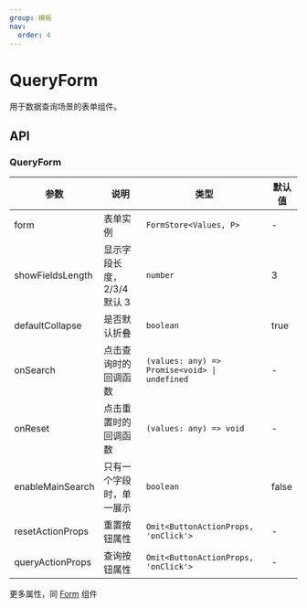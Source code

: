```yaml
---
group: 模板
nav:
  order: 4
---
```


# QueryForm

用于数据查询场景的表单组件。

<code src="./queryform.tsx" ></code>
<code src="./queryform-collapse.tsx" ></code>
<code src="./queryform-single.tsx" ></code>

## API

### QueryForm

| 参数             | 说明                       | 类型                                          | 默认值 |
| ---------------- | -------------------------- | --------------------------------------------- | ------ |
| form             | 表单实例                   | `FormStore<Values, P>`                        | -      |
| showFieldsLength | 显示字段长度，2/3/4 默认 3 | `number`                                      | 3      |
| defaultCollapse  | 是否默认折叠               | `boolean`                                     | true   |
| onSearch         | 点击查询时的回调函数       | `(values: any) => Promise<void> \| undefined` | -      |
| onReset          | 点击重置时的回调函数       | `(values: any) => void`                       | -      |
| enableMainSearch | 只有一个字段时，单一展示   | `boolean`                                     | false  |
| resetActionProps | 重置按钮属性               | `Omit<ButtonActionProps, 'onClick'>`          | -      |
| queryActionProps | 查询按钮属性               | `Omit<ButtonActionProps, 'onClick'>`          | -      |

更多属性，同 [Form](/form/form) 组件
